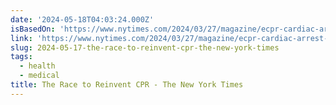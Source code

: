```yaml
---
date: '2024-05-18T04:03:24.000Z'
isBasedOn: 'https://www.nytimes.com/2024/03/27/magazine/ecpr-cardiac-arrest-cpr.html'
link: 'https://www.nytimes.com/2024/03/27/magazine/ecpr-cardiac-arrest-cpr.html'
slug: 2024-05-17-the-race-to-reinvent-cpr-the-new-york-times
tags:
  - health
  - medical
title: The Race to Reinvent CPR - The New York Times
---
```

 
